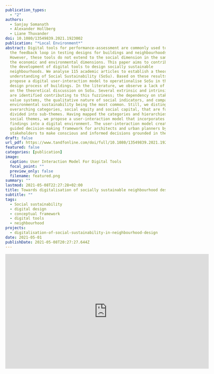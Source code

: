 ```yaml
---
publication_types:
  - "2"
authors:
  - Sanjay Somanath
  - Alexander Hollberg
  - Liane Thuvander
doi: 10.1080/13549839.2021.1923002
publication: "*Local Environment*"
abstract: Digital tools for performance-assessment are commonly used to shorten
  the feedback loop in testing designs for buildings and neighbourhoods.
  However, these tools do not extend to the social dimension in the same way as
  the economic and environmental dimensions. This paper aims to contribute to
  the development of digital tools to design socially sustainable
  neighbourhoods. We analyse 115 academic articles to establish a theoretical
  understanding of Social Sustainability (SoSu). Based on these results, we
  propose a digital user-interaction model to operationalise SoSu in the digital
  design process of buildings. In the literature, we observe a lack of consensus
  on the theoretical discussion on SoSu. Several extrinsic and intrinsic factors
  are identified contributing to this fuzziness; the dependency on stakeholder
  value systems, the qualitative nature of social indicators, and comparison to
  environmental sustainability being the most common. Still, we distinguish two
  overarching categories, social equity and social capital, that are further
  divided into sub-themes. Having mapped the categories and hierarchies of
  social themes, we propose a user-interaction model that incorporates these
  findings into a digital environment. The user-interaction model creates a
  guided decision-making framework for architects and urban planners by enabling
  stakeholders to make conscious and informed decisions grounded in theory.
draft: false
url_pdf: https://www.tandfonline.com/doi/full/10.1080/13549839.2021.1923002
featured: false
categories: [publication]
image:
  caption: User Interaction Model For Digital Tools
  focal_point: ""
  preview_only: false
  filename: featured.png
summary: ""
lastmod: 2021-05-08T22:27:28+02:00
title: Towards digitalisation of socially sustainable neighbourhood design
subtitle: ""
tags:
  - Social sustainability 
  - digital design 
  - conceptual framework 
  - digital tools 
  - neighbourhood
projects:
  - digitalisation-of-social-sustainability-in-neighbourhood-design
date: 2021-05-01
publishDate: 2021-05-08T20:27:27.644Z
---
```

<iframe title="vimeo-player" src="https://player.vimeo.com/video/554216677" width="640" height="360" frameborder="0" allowfullscreen></iframe>
